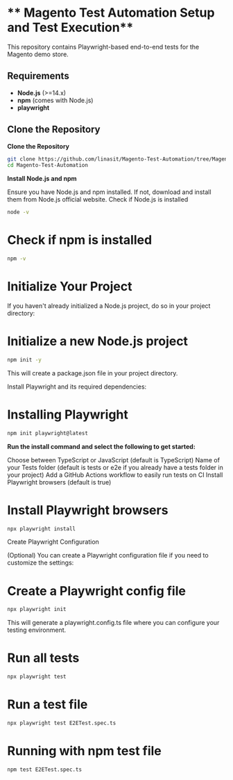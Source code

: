 # ** Magento Test Automation Setup and Test Execution**

This repository contains Playwright-based end-to-end tests for the Magento demo store.

## **Requirements**

- **Node.js** (>=14.x)
- **npm** (comes with Node.js)
- **playwright**

## **Clone the Repository**

 **Clone the Repository**
   ```bash
   git clone https://github.com/linasit/Magento-Test-Automation/tree/Magento-test-automation.git
   cd Magento-Test-Automation
   ```
 **Install Node.js and npm**

Ensure you have Node.js and npm installed. If not, download and install them from Node.js official website.
 Check if Node.js is installed
```bash
node -v
```
# Check if npm is installed
```bash
npm -v
```
 # Initialize Your Project

If you haven't already initialized a Node.js project, do so in your project directory:

# Initialize a new Node.js project
```bash
npm init -y
```
This will create a package.json file in your project directory.

Install Playwright and its required dependencies:

# Installing Playwright
```bash
npm init playwright@latest
```
**Run the install command and select the following to get started:**

Choose between TypeScript or JavaScript (default is TypeScript)
Name of your Tests folder (default is tests or e2e if you already have a tests folder in your project)
Add a GitHub Actions workflow to easily run tests on CI
Install Playwright browsers (default is true)

# Install Playwright browsers
```bash
npx playwright install
```
 Create Playwright Configuration

(Optional) You can create a Playwright configuration file if you need to customize the settings:

# Create a Playwright config file
```bash
npx playwright init
```
This will generate a playwright.config.ts file where you can configure your testing environment.

# Run all tests
```bash
npx playwright test
```
# Run a  test file
```bash
npx playwright test E2ETest.spec.ts
```
# Running with npm test file
```bash
npm test E2ETest.spec.ts
```  
